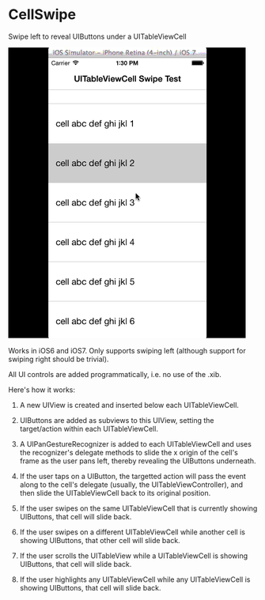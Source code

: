 CellSwipe
=========

Swipe left to reveal UIButtons under a UITableViewCell


![CellSwipe in action](CellSwipe.gif)

Works in iOS6 and iOS7. Only supports swiping left (although support for swiping right should be trivial).

All UI controls are added programmatically, i.e. no use of the .xib.

Here's how it works:
1. A new UIView is created and inserted below each UITableViewCell.

2. UIButtons are added as subviews to this UIView, setting the target/action within each UITableViewCell.

3. A UIPanGestureRecognizer is added to each UITableViewCell and uses the recognizer's delegate methods to slide the x origin of the cell's frame as the user pans left, thereby revealing the UIButtons underneath.

4. If the user taps on a UIButton, the targetted action will pass the event along to the cell's delegate (usually, the UITableViewController), and then slide the UITableViewCell back to its original position.

5. If the user swipes on the same UITableViewCell that is currently showing UIButtons, that cell will slide back.

6. If the user swipes on a different UITableViewCell while another cell is showing UIButtons, that other cell will slide back.

7. If the user scrolls the UITableView while a UITableViewCell is showing UIButtons, that cell will slide back.

8. If the user highlights any UITableViewCell while any UITableViewCell is showing UIButtons, that cell will slide back.
